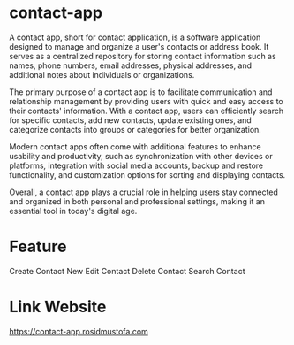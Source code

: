 # contact-app

A contact app, short for contact application, is a software application designed to manage and organize a user's contacts or address book. It serves as a centralized repository for storing contact information such as names, phone numbers, email addresses, physical addresses, and additional notes about individuals or organizations.

The primary purpose of a contact app is to facilitate communication and relationship management by providing users with quick and easy access to their contacts' information. With a contact app, users can efficiently search for specific contacts, add new contacts, update existing ones, and categorize contacts into groups or categories for better organization.

Modern contact apps often come with additional features to enhance usability and productivity, such as synchronization with other devices or platforms, integration with social media accounts, backup and restore functionality, and customization options for sorting and displaying contacts.

Overall, a contact app plays a crucial role in helping users stay connected and organized in both personal and professional settings, making it an essential tool in today's digital age.

# Feature

Create Contact New
Edit Contact
Delete Contact
Search Contact

# Link Website

https://contact-app.rosidmustofa.com
